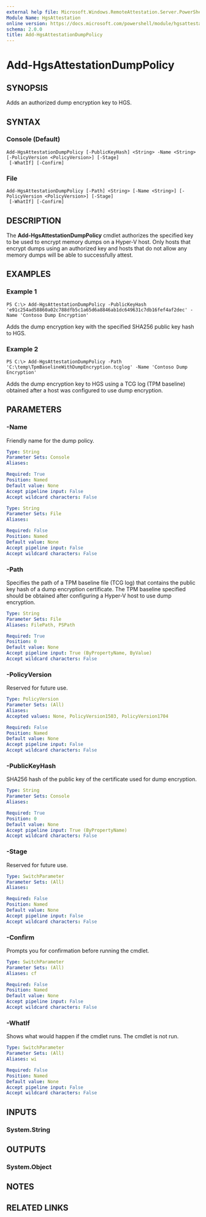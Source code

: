 ```yaml
---
external help file: Microsoft.Windows.RemoteAttestation.Server.PowerShell.dll-Help.xml
Module Name: HgsAttestation
online version: https://docs.microsoft.com/powershell/module/hgsattestation/add-hgsattestationdumppolicy?view=windowsserver2022-ps&wt.mc_id=ps-gethelp
schema: 2.0.0
title: Add-HgsAttestationDumpPolicy
---
```


# Add-HgsAttestationDumpPolicy

## SYNOPSIS
Adds an authorized dump encryption key to HGS.

## SYNTAX

### Console (Default)
```
Add-HgsAttestationDumpPolicy [-PublicKeyHash] <String> -Name <String> [-PolicyVersion <PolicyVersion>] [-Stage]
 [-WhatIf] [-Confirm]
```

### File
```
Add-HgsAttestationDumpPolicy [-Path] <String> [-Name <String>] [-PolicyVersion <PolicyVersion>] [-Stage]
 [-WhatIf] [-Confirm]
```

## DESCRIPTION
The **Add-HgsAttestationDumpPolicy** cmdlet authorizes the specified key to be used to encrypt memory dumps on a Hyper-V host.
Only hosts that encrypt dumps using an authorized key and hosts that do not allow any memory dumps will be able to successfully attest.

## EXAMPLES

### Example 1
```
PS C:\> Add-HgsAttestationDumpPolicy -PublicKeyHash 'e91c254ad58860a02c788dfb5c1a65d6a8846ab1dc649631c7db16fef4af2dec' -Name 'Contoso Dump Encryption'
```

Adds the dump encryption key with the specified SHA256 public key hash to HGS.

### Example 2
```
PS C:\> Add-HgsAttestationDumpPolicy -Path 'C:\temp\TpmBaselineWithDumpEncryption.tcglog' -Name 'Contoso Dump Encryption'
```

Adds the dump encryption key to HGS using a TCG log (TPM baseline) obtained after a host was configured to use dump encryption.

## PARAMETERS

### -Name
Friendly name for the dump policy.

```yaml
Type: String
Parameter Sets: Console
Aliases: 

Required: True
Position: Named
Default value: None
Accept pipeline input: False
Accept wildcard characters: False
```

```yaml
Type: String
Parameter Sets: File
Aliases: 

Required: False
Position: Named
Default value: None
Accept pipeline input: False
Accept wildcard characters: False
```

### -Path
Specifies the path of a TPM baseline file (TCG log) that contains the public key hash of a dump encryption certificate.
The TPM baseline specified should be obtained after configuring a Hyper-V host to use dump encryption.

```yaml
Type: String
Parameter Sets: File
Aliases: FilePath, PSPath

Required: True
Position: 0
Default value: None
Accept pipeline input: True (ByPropertyName, ByValue)
Accept wildcard characters: False
```

### -PolicyVersion
Reserved for future use.

```yaml
Type: PolicyVersion
Parameter Sets: (All)
Aliases: 
Accepted values: None, PolicyVersion1503, PolicyVersion1704

Required: False
Position: Named
Default value: None
Accept pipeline input: False
Accept wildcard characters: False
```

### -PublicKeyHash
SHA256 hash of the public key of the certificate used for dump encryption.

```yaml
Type: String
Parameter Sets: Console
Aliases: 

Required: True
Position: 0
Default value: None
Accept pipeline input: True (ByPropertyName)
Accept wildcard characters: False
```

### -Stage
Reserved for future use.

```yaml
Type: SwitchParameter
Parameter Sets: (All)
Aliases: 

Required: False
Position: Named
Default value: None
Accept pipeline input: False
Accept wildcard characters: False
```

### -Confirm
Prompts you for confirmation before running the cmdlet.

```yaml
Type: SwitchParameter
Parameter Sets: (All)
Aliases: cf

Required: False
Position: Named
Default value: None
Accept pipeline input: False
Accept wildcard characters: False
```

### -WhatIf
Shows what would happen if the cmdlet runs.
The cmdlet is not run.

```yaml
Type: SwitchParameter
Parameter Sets: (All)
Aliases: wi

Required: False
Position: Named
Default value: None
Accept pipeline input: False
Accept wildcard characters: False
```

## INPUTS

### System.String


## OUTPUTS

### System.Object

## NOTES

## RELATED LINKS

